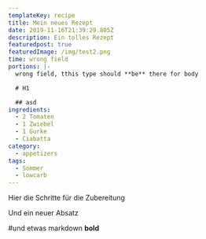 ```yaml
---
templateKey: recipe
title: Mein neues Rezept
date: 2019-11-16T21:39:29.805Z
description: Ein tolles Rezept
featuredpost: true
featuredImage: /img/test2.png
time: wrong field
portions: |-
  wrong field, tthis type should **be** there for body

  # H1

  ## asd
ingredients:
  - 2 Tomaten
  - 1 Zwiebel
  - 1 Gurke
  - Ciabatta
category:
  - appetizers
tags:
  - Sommer
  - lowcarb
---
```

Hier die Schritte für die Zubereitung

Und ein neuer Absatz

#und etwas markdown
<b>bold</b>
